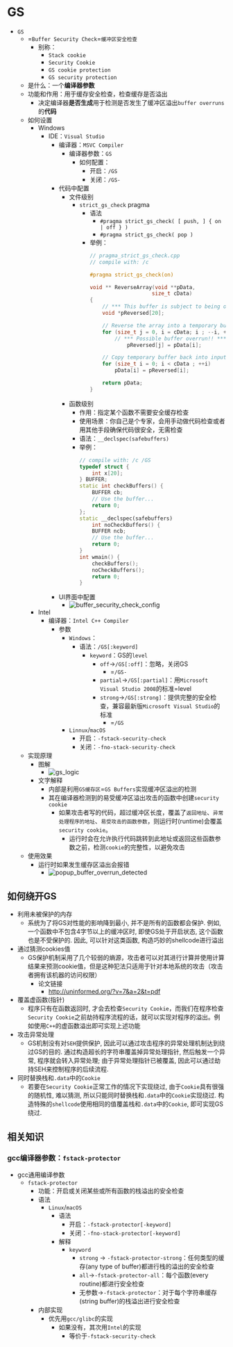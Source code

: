 # GS

* `GS`
  * =`Buffer Security Check`=`缓冲区安全检查`
    * 别称：
      * `Stack cookie`
      * `Security Cookie`
      * `GS cookie protection`
      * `GS security protection`
  * 是什么：一个**编译器参数**
  * 功能和作用：用于缓存安全检查，检查缓存是否溢出
    * 决定编译器**是否生成**用于检测是否发生了缓冲区溢出`buffer overruns`的**代码**
  * 如何设置
    * Windows
      * IDE：`Visual Studio`
        * 编译器：`MSVC Compiler`
          * 编译器参数：`GS`
            * 如何配置：
              * 开启：`/GS`
              * 关闭：`/GS-`
        * 代码中配置
          * 文件级别
            * `strict_gs_check` pragma
              * 语法
                * `#pragma strict_gs_check( [ push, ] { on | off } )`
                * `#pragma strict_gs_check( pop )`
              * 举例：
                  ```c
                  // pragma_strict_gs_check.cpp
                  // compile with: /c

                  #pragma strict_gs_check(on)

                  void ** ReverseArray(void **pData,
                                      size_t cData)
                  {
                      // *** This buffer is subject to being overrun!! ***
                      void *pReversed[20];

                      // Reverse the array into a temporary buffer
                      for (size_t j = 0, i = cData; i ; --i, ++j)
                          // *** Possible buffer overrun!! ***
                              pReversed[j] = pData[i];

                      // Copy temporary buffer back into input/output buffer
                      for (size_t i = 0; i < cData ; ++i)
                          pData[i] = pReversed[i];

                      return pData;
                  }
                  ```
          * 函数级别
            * 作用：指定某个函数不需要安全缓存检查
            * 使用场景：你自己是个专家，会用手动做代码检查或者用其他手段确保代码很安全，无需检查
            * 语法：`__declspec(safebuffers)`
            * 举例：
              ```cpp
              // compile with: /c /GS
              typedef struct {
                  int x[20];
              } BUFFER;
              static int checkBuffers() {
                  BUFFER cb;
                  // Use the buffer...
                  return 0;
              };
              static __declspec(safebuffers)
                  int noCheckBuffers() {
                  BUFFER ncb;
                  // Use the buffer...
                  return 0;
              }
              int wmain() {
                  checkBuffers();
                  noCheckBuffers();
                  return 0;
              }
              ```
        * UI界面中配置
          * ![buffer_security_check_config](../../../../assets/img/buffer_security_check_config.png)
    * Intel
      * 编译器：`Intel C++ Compiler`
        * 参数
          * `Windows`：
            * 语法：`/GS[:keyword]`
              * `keyword`：GS的`level`
                * `off`->`/GS[:off]`：忽略，关闭GS
                  * =`/GS-`
                * `partial`->`/GS[:partial]`：用`Microsoft Visual Studio 2008`的标准=level
                * `strong`->`/GS[:strong]`：提供完整的安全检查，兼容最新版`Microsoft Visual Studio`的标准
                  * =`/GS`
          * `Linnux`/`macOS`
            * 开启：`-fstack-security-check`
            * 关闭：`-fno-stack-security-check`
  * 实现原理
    * 图解
      * ![gs_logic](../../../../assets/img/gs_logic.png)
    * 文字解释
      * 内部是利用`GS缓存区`=`GS Buffers`实现缓冲区溢出的检测
      * 其在编译器检测到的易受缓冲区溢出攻击的函数中创建`security cookie`
        * 如果攻击者写的代码，超过缓冲区长度，覆盖了`返回地址`、`异常处理程序的地址`、`易受攻击的函数参数`，则运行时(runtime)会覆盖`security cookie`。
          * 运行时会在允许执行代码跳转到此地址或返回这些函数参数之前，检测`cookie`的完整性，以避免攻击
  * 使用效果
    * 运行时如果发生缓存区溢出会报错
      * ![popup_buffer_overrun_detected](../../../../assets/img/popup_buffer_overrun_detected.png)

## 如何绕开GS

* 利用未被保护的内存
  * 系统为了将GS对性能的影响降到最小, 并不是所有的函数都会保护. 例如, 一个函数中不包含4字节以上的缓冲区时, 即使GS处于开启状态, 这个函数也是不受保护的. 因此, 可以针对这类函数, 构造巧妙的shellcode进行溢出
* 通过猜测cookies值
  * GS保护机制采用了几个较弱的熵源，攻击者可以对其进行计算并使用计算结果来预测cookie值，但是这种犯法只适用于针对本地系统的攻击（攻击者拥有该机器的访问权限）
    * 论文链接
      * http://uninformed.org/?v=7&a=2&t=pdf
* 覆盖虚函数(指针)
  * 程序只有在函数返回时, 才会去检查`Security Cookie`，而我们在程序检查`Security Cookie`之前劫持程序流程的话，就可以实现对程序的溢出。例如使用`C++`的虚函数溢出即可实现上述功能
* 攻击异常处理
  * GS机制没有对`SEH`提供保护, 因此可以通过攻击程序的异常处理机制达到绕过GS的目的. 通过构造超长的字符串覆盖掉异常处理指针, 然后触发一个异常, 程序就会转入异常处理; 由于异常处理指针已被覆盖, 因此可以通过劫持SEH来控制程序的后续流程.
* 同时替换栈和`.data`中的`Cookie`
  * 若要在`Security Cookie`正常工作的情况下实现绕过, 由于`Cookie`具有很强的随机性, 难以猜测, 所以只能同时替换栈和`.data`中的`Cookie`实现绕过. 构造特殊的`shellcode`使用相同的值覆盖栈和`.data`中的`Cookie`, 即可实现GS绕过.

## 相关知识

### gcc编译器参数：`fstack-protector`

* gcc通用编译参数
  * `fstack-protector`
    * 功能：开启或关闭某些或所有函数的栈溢出的安全检查
    * 语法
      * `Linux`/`macOS`
        * 语法
          * 开启：`-fstack-protector[-keyword]`
          * 关闭：`-fno-stack-protector[-keyword]`
        * 解释
          * `keyword`
            * `strong` -> `-fstack-protector-strong`：任何类型的缓存(any type of buffer)都进行栈的溢出的安全检查
            * `all`->`-fstack-protector-all`：每个函数(every routine)都进行安全检查
            * 无参数->`-fstack-protector`：对于每个字符串缓存(string buffer)的栈溢出进行安全检查
    * 内部实现
      * 优先用`gcc/glibc`的实现
        * 如果没有，其次用`Intel`的实现
          * 等价于`-fstack-security-check`
